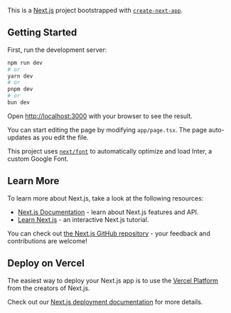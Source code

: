 This is a [Next.js](https://nextjs.org/) project bootstrapped with [`create-next-app`](https://github.com/vercel/next.js/tree/canary/packages/create-next-app).

## Getting Started

First, run the development server:

```bash
npm run dev
# or
yarn dev
# or
pnpm dev
# or
bun dev
```

Open [http://localhost:3000](http://localhost:3000) with your browser to see the result.

You can start editing the page by modifying `app/page.tsx`. The page auto-updates as you edit the file.

This project uses [`next/font`](https://nextjs.org/docs/basic-features/font-optimization) to automatically optimize and load Inter, a custom Google Font.

## Learn More

To learn more about Next.js, take a look at the following resources:

- [Next.js Documentation](https://nextjs.org/docs) - learn about Next.js features and API.
- [Learn Next.js](https://nextjs.org/learn) - an interactive Next.js tutorial.

You can check out [the Next.js GitHub repository](https://github.com/vercel/next.js/) - your feedback and contributions are welcome!

## Deploy on Vercel

The easiest way to deploy your Next.js app is to use the [Vercel Platform](https://vercel.com/new?utm_medium=default-template&filter=next.js&utm_source=create-next-app&utm_campaign=create-next-app-readme) from the creators of Next.js.

Check out our [Next.js deployment documentation](https://nextjs.org/docs/deployment) for more details.

<!-- 
+ giữ phiên cho người dùng
+ điền sẵn thông tin từ onboarding sang register form
+  hiện những appointment đã đặt
+ các đơn mới ko hiện lên dù fresh (chỉ có set status nó mới lấy dữ liệu mới)
+ khi mất token access phải redirect admin lại homepage
+ recovery code twilio: 7GTD7ZAEMRE8NPPP4YC7XZSY 
 -->

<!-- feature of sentry
+ monitor the bugs as they happen and fix them immediately 
+ and of course after that we'll also add support for SMS
+ tracking the errors in the application and tracking the traces and
 -->

<!-- 1/8/2024
    name: CareSmart | SMART (S: schedule, M: medical, A: app, TR: trí)

    package: 
    + npx create-next-app@latest
    + npm i clsx tailwind-merge
    + npm i tailwindcss-animate
    + npx shadcn-ui@latest init
    + npx shadcn-ui@latest add button
    + npm install next-themes
    + npx shadcn-ui@latest add form
    + npx shadcn-ui@latest add input
    + npm install react-phone-number-input --save
    + npm install node-appwrite
    + npx shadcn-ui@latest add radio-group
    + npx shadcn-ui@latest add select
    + npm i react-datepicker
    + npm install --save react-dropzone
    + npx shadcn-ui@latest add checkbox

    + npx shadcn-ui@latest add alert-dialog
    + npx shadcn-ui@latest add input-otp
    + npx shadcn-ui@latest add table
    + npm install @tanstack/react-table
    + npx shadcn-ui@latest add dropdown-menu
    + npx shadcn-ui@latest add dialog

    + npx @sentry/wizard@latest -i nextjs



    Responsibilities:
        frontend:
    + sử dụng react-hook-form & shacd (tạo form validate)
    
    + reuseable components (CustomFormField, )
    + phone number input (react-phone-number-input)
    + feature: admin passcode verification ()   

        Backend:
    +




    techstack:
    + sentry
    + appwrite
    + shacd/ui
    + nextjs/reactjs/Typescript
    + TailwindCSS
    + Twilio

 -->